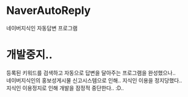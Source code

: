 # NaverAutoReply
네이버지식인 자동답변 프로그램

# 개발중지..
등록된 키워드를 검색하고 자동으로 답변을 달아주는 프로그램을 완성했으나..<br>
네이버지식인의 홍보성게시물 신고시스템으로 인해.. 지식인 이용을 정지당했다.. <br>
지식인 이용정지로 인해 개발을 잠정적 중단한다.. :D..


